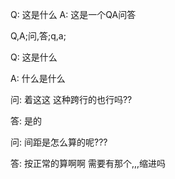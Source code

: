 Q: 这是什么
A: 这是一个QA问答 

Q,A;问,答;q,a;

Q:
这是什么

A: 
什么是什么

问: 着这这
这种跨行的也行吗??

答: 是的

问: 间距是怎么算的呢???

答: 按正常的算啊啊
    需要有那个,,,缩进吗